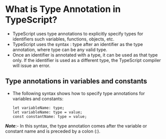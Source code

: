 # What is Type Annotation in TypeScript?
- TypeScript uses type annotations to explicitly specify types for identifiers such variables, functions, objects, etc.
- TypeScript uses the syntax : type after an identifier as the type annotation, where type can be any valid type.
- Once an identifier is annotated with a type, it can be used as that type only. If the identifier is used as a different type, the TypeScript compiler will issue an error.

## Type annotations in variables and constants
- The following syntax shows how to specify type annotations for variables and constants:
  ```
  let variableName: type;
  let variableName: type = value;
  const constantName: type = value;
  ```
***Note***:- In this syntax, the type annotation comes after the variable or constant name and is preceded by a colon (:).
